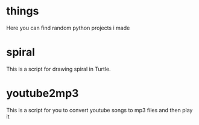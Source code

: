 # things
Here you can find random python projects i made
# spiral
This is a script for drawing spiral in Turtle.
# youtube2mp3
This is a script for you to convert youtube songs to mp3 files and then play it

